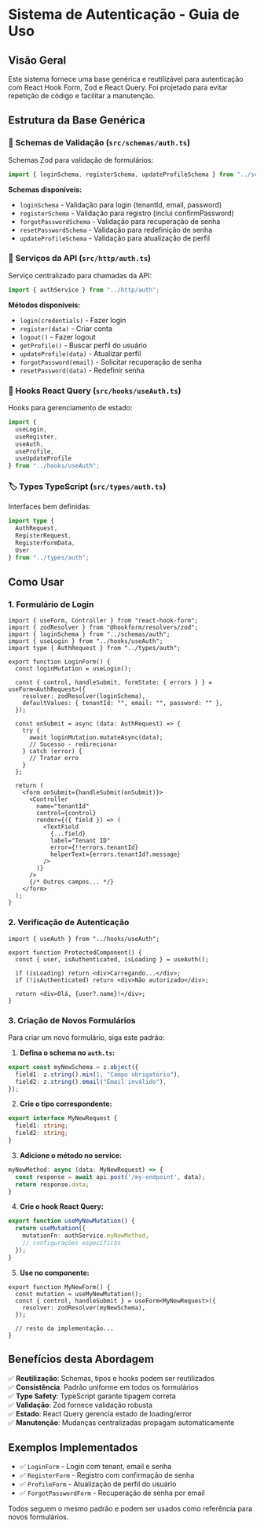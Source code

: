 # Sistema de Autenticação - Guia de Uso

## Visão Geral

Este sistema fornece uma base genérica e reutilizável para autenticação com React Hook Form, Zod e React Query. Foi projetado para evitar repetição de código e facilitar a manutenção.

## Estrutura da Base Genérica

### 📁 Schemas de Validação (`src/schemas/auth.ts`)

Schemas Zod para validação de formulários:

```typescript
import { loginSchema, registerSchema, updateProfileSchema } from "../schemas/auth";
```

**Schemas disponíveis:**
- `loginSchema` - Validação para login (tenantId, email, password)
- `registerSchema` - Validação para registro (inclui confirmPassword)
- `forgotPasswordSchema` - Validação para recuperação de senha
- `resetPasswordSchema` - Validação para redefinição de senha
- `updateProfileSchema` - Validação para atualização de perfil

### 🔗 Serviços da API (`src/http/auth.ts`)

Serviço centralizado para chamadas da API:

```typescript
import { authService } from "../http/auth";
```

**Métodos disponíveis:**
- `login(credentials)` - Fazer login
- `register(data)` - Criar conta
- `logout()` - Fazer logout
- `getProfile()` - Buscar perfil do usuário
- `updateProfile(data)` - Atualizar perfil
- `forgotPassword(email)` - Solicitar recuperação de senha
- `resetPassword(data)` - Redefinir senha

### 🎣 Hooks React Query (`src/hooks/useAuth.ts`)

Hooks para gerenciamento de estado:

```typescript
import { 
  useLogin, 
  useRegister, 
  useAuth, 
  useProfile,
  useUpdateProfile 
} from "../hooks/useAuth";
```

### 🏷️ Types TypeScript (`src/types/auth.ts`)

Interfaces bem definidas:

```typescript
import type { 
  AuthRequest, 
  RegisterRequest, 
  RegisterFormData,
  User 
} from "../types/auth";
```

## Como Usar

### 1. Formulário de Login

```tsx
import { useForm, Controller } from "react-hook-form";
import { zodResolver } from "@hookform/resolvers/zod";
import { loginSchema } from "../schemas/auth";
import { useLogin } from "../hooks/useAuth";
import type { AuthRequest } from "../types/auth";

export function LoginForm() {
  const loginMutation = useLogin();
  
  const { control, handleSubmit, formState: { errors } } = useForm<AuthRequest>({
    resolver: zodResolver(loginSchema),
    defaultValues: { tenantId: "", email: "", password: "" },
  });

  const onSubmit = async (data: AuthRequest) => {
    try {
      await loginMutation.mutateAsync(data);
      // Sucesso - redirecionar
    } catch (error) {
      // Tratar erro
    }
  };

  return (
    <form onSubmit={handleSubmit(onSubmit)}>
      <Controller
        name="tenantId"
        control={control}
        render={({ field }) => (
          <TextField
            {...field}
            label="Tenant ID"
            error={!!errors.tenantId}
            helperText={errors.tenantId?.message}
          />
        )}
      />
      {/* Outros campos... */}
    </form>
  );
}
```

### 2. Verificação de Autenticação

```tsx
import { useAuth } from "../hooks/useAuth";

export function ProtectedComponent() {
  const { user, isAuthenticated, isLoading } = useAuth();

  if (isLoading) return <div>Carregando...</div>;
  if (!isAuthenticated) return <div>Não autorizado</div>;

  return <div>Olá, {user?.name}!</div>;
}
```

### 3. Criação de Novos Formulários

Para criar um novo formulário, siga este padrão:

1. **Defina o schema no `auth.ts`:**
```typescript
export const myNewSchema = z.object({
  field1: z.string().min(1, "Campo obrigatório"),
  field2: z.string().email("Email inválido"),
});
```

2. **Crie o tipo correspondente:**
```typescript
export interface MyNewRequest {
  field1: string;
  field2: string;
}
```

3. **Adicione o método no service:**
```typescript
myNewMethod: async (data: MyNewRequest) => {
  const response = await api.post('/my-endpoint', data);
  return response.data;
}
```

4. **Crie o hook React Query:**
```typescript
export function useMyNewMutation() {
  return useMutation({
    mutationFn: authService.myNewMethod,
    // configurações específicas
  });
}
```

5. **Use no componente:**
```tsx
export function MyNewForm() {
  const mutation = useMyNewMutation();
  const { control, handleSubmit } = useForm<MyNewRequest>({
    resolver: zodResolver(myNewSchema),
  });
  
  // resto da implementação...
}
```

## Benefícios desta Abordagem

✅ **Reutilização**: Schemas, tipos e hooks podem ser reutilizados<br>
✅ **Consistência**: Padrão uniforme em todos os formulários<br>
✅ **Type Safety**: TypeScript garante tipagem correta<br>
✅ **Validação**: Zod fornece validação robusta<br>
✅ **Estado**: React Query gerencia estado de loading/error<br>
✅ **Manutenção**: Mudanças centralizadas propagam automaticamente<br>

## Exemplos Implementados

- ✅ `LoginForm` - Login com tenant, email e senha
- ✅ `RegisterForm` - Registro com confirmação de senha
- ✅ `ProfileForm` - Atualização de perfil do usuário
- ✅ `ForgotPasswordForm` - Recuperação de senha por email

Todos seguem o mesmo padrão e podem ser usados como referência para novos formulários.